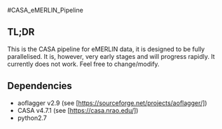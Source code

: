 #CASA_eMERLIN_Pipeline

## TL;DR ##
This is the CASA pipeline for eMERLIN data, it is designed to be fully parallelised. It is, however, very early stages and will progress rapidly. It currently does not work. Feel free to change/modify. 

## Dependencies ##
- aoflagger v2.9 (see [https://sourceforge.net/projects/aoflagger/])
- CASA v4.7.1 (see [https://casa.nrao.edu/])
- python2.7 

